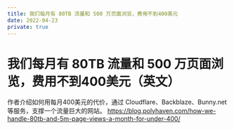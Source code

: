 ```yaml
---
title: 我们每月有 80TB 流量和 500 万页面浏览，费用不到400美元
date: 2022-04-23
private: true
---
```

# 我们每月有 80TB 流量和 500 万页面浏览，费用不到400美元（英文）
作者介绍如何用每月400美元的代价，通过 Cloudflare、Backblaze、Bunny.net 等服务，支撑一个流量巨大的网站。
https://blog.polyhaven.com/how-we-handle-80tb-and-5m-page-views-a-month-for-under-400/
